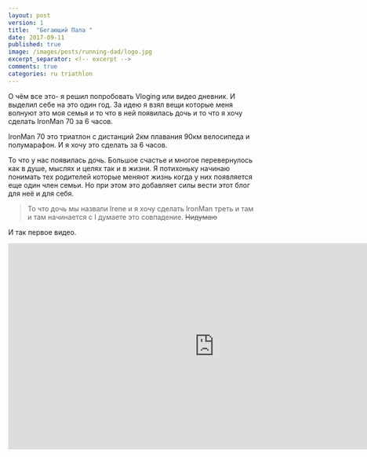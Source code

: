 ```yaml
---
layout: post
version: 1
title:  "Бегающий Папа "
date: 2017-09-11
published: true
image: /images/posts/running-dad/logo.jpg
excerpt_separator: <!-- excerpt -->
comments: true
categories: ru triathlon
---
```


О чём все это- я решил попробовать Vloging или видео дневник. И выделил себе на это один год.
За идею я взял вещи которые  меня волнуют это моя семья и то что в ней появилась дочь и то что я хочу сделать IronMan 70  за 6 часов.

IronMan 70 это триатлон с дистанций 2км плавания 90км велосипеда и полумарафон. И я хочу это сделать за 6 часов.

То что у нас появилась дочь. Большое счастье и многое перевернулось как в душе, мыслях и целях так и в жизни. Я потихоньку начинаю понимать тех родителей которые  меняют жизнь когда у них появляется еще один член семьи. Но при этом это добавляет силы вести этот блог для неё и для себя.


>То что дочь мы назвали Irene и я хочу сделать IronMan треть и там и там начинается с I думаете это совпадение.
>  ~~Нидумаю~~




И так первое видео.

<iframe width="840" height="420"
src="https://www.youtube.com/embed/2eKysWCDXws" frameborder="0" allowfullscreen></iframe>
